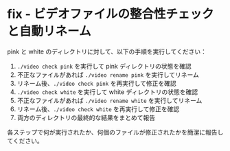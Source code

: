 # fix - ビデオファイルの整合性チェックと自動リネーム

pink と white のディレクトリに対して、以下の手順を実行してください：

1. `./video check pink` を実行して pink ディレクトリの状態を確認
2. 不正なファイルがあれば `./video rename pink` を実行してリネーム
3. リネーム後、`./video check pink` を再実行して修正を確認
4. `./video check white` を実行して white ディレクトリの状態を確認
5. 不正なファイルがあれば `./video rename white` を実行してリネーム
6. リネーム後、`./video check white` を再実行して修正を確認
7. 両方のディレクトリの最終的な結果をまとめて報告

各ステップで何が実行されたか、何個のファイルが修正されたかを簡潔に報告してください。
